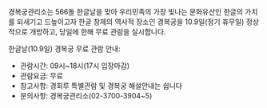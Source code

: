 경복궁관리소는 566돌 한글날을 맞아 우리민족의 가장 빛나는 문화유산인 한글의 가치를 되새기고 드높이고자 한글 창제의 역사적 장소인 경복궁을 10.9일(정기 휴무일) 정상적으로 개방하고, 당일에 한해 무료 관람을 실시합니다.

한글날(10.9일) 경복궁 무료 관람 안내:
- 관람시간: 09시~18시(17시 입장마감)
- 관람요금: 무료
- 참고사항: 경회루 특별관람 및 경복궁 해설안내는 쉽니다
- 문의사항: 경복궁관리소(02-3700-3904~5)